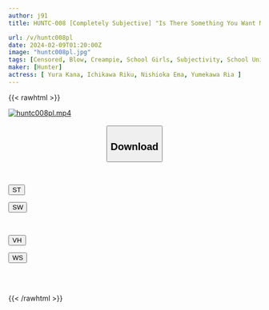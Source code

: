 ```yaml
---
author: j91
title: HUNTC-008 [Completely Subjective] "Is There Something You Want Me To Do?" My Crotch Gets More And More Energetic With The Unconscious Close Care Of The Super Cute Class President! If You Take My Word For It And Ask Me Something Naughty,

url: /v/huntc008pl
date: 2024-02-09T01:20:00Z
image: "huntc008pl.jpg"
tags: [Censored, Blow, Creampie, School Girls, Subjectivity, School Uniform	]
maker: [Hunter]
actress: [ Yura Kana, Ichikawa Riku, Nishioka Ema, Yumekawa Ria ]
---
```



{{< rawhtml >}}

<div class="video" data-videoid="OAe7MbpbkqhZ0JD">
    <a href="javascript:;">
        <img src="/v/huntc008pl/huntc008pl.jpg" width="WIDTH" height="HEIGHT" alt="huntc008pl.mp4" loading="lazy">
    </a>
</div>

<script type="text/javascript" src="https://j91.asia/asset/on-demand-st.js"></script>

<br>
  <link rel="stylesheet" href="https://j91.asia/asset/bs5.css">
  
  <center>
  <button class="btn btn-primary" type="button" data-bs-toggle="collapse" data-bs-target=".multi-collapse" aria-expanded="false" aria-controls="multiCollapseExample1 multiCollapseExample2"><h2>Download</h2></button></center>
</p>
<div class="row">
  <div class="col">
    <div class="collapse multi-collapse" id="multiCollapseExample1">
      <div class="card card-body">
	      	      <br>
<div class="buttons">  
<p><a href="https://streamtape.to/v/OAe7MbpbkqhZ0JD" target="_blank"><button class="btn-hover color-3"><i class="fa fa-download"></i> ST</button></a></p>
<p><a href="https://flaswish.com/mcdm9wuw1yhn" target="_blank"><button class="btn-hover color-2"><i class="fa fa-download"></i> SW</button></a></p></div>
    </div>
  </div>
</div>
  <div class="col">
    <div class="collapse multi-collapse" id="multiCollapseExample2">
      <div class="card card-body">
	      <br>
<div class="buttons">
<p><a href="javascript:;" target="_blank"><button class="btn-hover color-9"><i class="fa fa-download"></i> VH</button></a></p>
<p><a href="javascript:;" target="_blank"><button class="btn-hover color-8"><i class="fa fa-download"></i> WS</button></a></p></div>
<br><br>
      </div>
    </div>
  </div>
</div>

{{< /rawhtml >}}